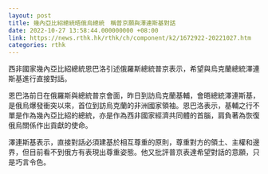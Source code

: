 ```yaml
---
layout: post
title: 幾內亞比紹總統晤俄烏總統　稱普京願與澤連斯基對話
date: 2022-10-27 13:58:44.000000000 +08:00
link: https://news.rthk.hk/rthk/ch/component/k2/1672922-20221027.htm
categories: rthk
---
```


西非國家幾內亞比紹總統恩巴洛引述俄羅斯總統普京表示，希望與烏克蘭總統澤連斯基進行直接對話。

恩巴洛前日在俄羅斯與總統普京會面，昨日到訪烏克蘭基輔，會晤總統澤連斯基，是俄烏爆發衝突以來，首位到訪烏克蘭的非洲國家領袖。恩巴洛表示，基輔之行不單是作為幾內亞比紹的總統，亦是作為西非國家經濟共同體的首腦，肩負著為恢復俄烏關係作出貢獻的使命。

澤連斯基表示，直接對話必須建基於相互尊重的原則，尊重對方的領土、主權和邊界，但目前看不到俄方有表現出尊重姿態。他又批評普京表達希望對話的意願，只是巧言令色。

